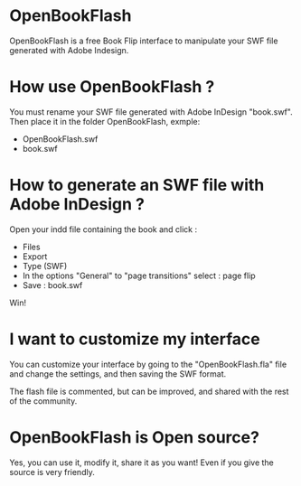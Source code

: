 OpenBookFlash
=============

OpenBookFlash is a free Book Flip interface to manipulate your SWF file generated with Adobe Indesign.


How use OpenBookFlash ?
=============

You must rename your SWF file generated with Adobe InDesign "book.swf". 
Then place it in the folder OpenBookFlash, exmple:

  - OpenBookFlash.swf
  - book.swf

How to generate an SWF file with Adobe InDesign ?
=============

Open your indd file containing the book and click :

  - Files
  - Export
  - Type (SWF)
  - In the options "General" to "page transitions" select : page flip
  - Save : book.swf

Win!

I want to customize my interface
=============

You can customize your interface by going to the "OpenBookFlash.fla" file and change the settings, and then saving the SWF format.

The flash file is commented, but can be improved, and shared with the rest of the community.

OpenBookFlash is Open source?
=============

Yes, you can use it, modify it, share it as you want! 
Even if you give the source is very friendly.
